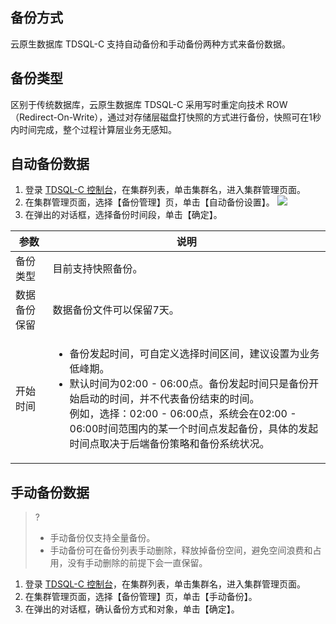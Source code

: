 

## 备份方式
云原生数据库 TDSQL-C 支持自动备份和手动备份两种方式来备份数据。

## 备份类型
区别于传统数据库，云原生数据库 TDSQL-C 采用写时重定向技术 ROW（Redirect-On-Write），通过对存储层磁盘打快照的方式进行备份，快照可在1秒内时间完成，整个过程计算层业务无感知。

## 自动备份数据
1. 登录 [TDSQL-C 控制台](https://console.cloud.tencent.com/cynosdb)，在集群列表，单击集群名，进入集群管理页面。
2. 在集群管理页面，选择【备份管理】页，单击【自动备份设置】。
![](https://main.qcloudimg.com/raw/409575a6cb8e798a0cff7df530a02893.png)
3. 在弹出的对话框，选择备份时间段，单击【确定】。
<table>
<thead><tr><th>参数</th><th>说明</th></tr></thead>
<tbody>
<tr>
<td>备份类型</td><td>目前支持快照备份。</td></tr>
<tr>
<td>数据备份保留</td><td>数据备份文件可以保留7天。</td></tr>
<tr>
<td>开始时间</td>
<td><ul><li>备份发起时间，可自定义选择时间区间，建议设置为业务低峰期。
<li>默认时间为02:00 - 06:00点。备份发起时间只是备份开始启动的时间，并不代表备份结束的时间。<br>例如，选择：02:00 - 06:00点，系统会在02:00 - 06:00时间范围内的某一个时间点发起备份，具体的发起时间点取决于后端备份策略和备份系统状况。</td></tr>
</tbody></table>

## 手动备份数据
>?
>- 手动备份仅支持全量备份。
>- 手动备份可在备份列表手动删除，释放掉备份空间，避免空间浪费和占用，没有手动删除的前提下会一直保留。
>
1. 登录 [TDSQL-C 控制台](https://console.cloud.tencent.com/cynosdb)，在集群列表，单击集群名，进入集群管理页面。
2. 在集群管理页面，选择【备份管理】页，单击【手动备份】。
3. 在弹出的对话框，确认备份方式和对象，单击【确定】。

